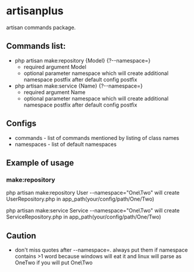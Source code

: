 # artisanplus
artisan commands package.

## Commands list:
* php artisan make:repository {Model} {?--namespace=}
  * required argument Model
  * optional parameter namespace which will create additional namespace postfix after default config postfix
* php artisan make:service {Name} {?--namespace=}
  * required argument Name
  * optional parameter namespace which will create additional namespace postfix after default config postfix
 
## Configs
  * commands - list of commands mentioned by listing of class names
  * namespaces - list of default namespaces
  
## Example of usage

### make:repository

php artisan make:repository User --namespace="One\Two"
will create UserRepository.php in app_path(your/config/path/One/Two)


php artisan make:service Service --namespace="One\Two"
will create ServiceRepository.php in app_path(your/config/path/One/Two)

## Caution

* don't miss quotes after --namespace=. always put them if namespace contains >1 word because windows will eat it and linux will parse as OneTwo if you will put One\Two 